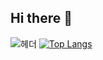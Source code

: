 ## Hi there 👋
![헤더](https://capsule-render.vercel.app/api?type=wave&height=300&color=gradient&text=테스트&fontSize=50&textBg=false)
[![Top Langs](https://github-readme-stats.vercel.app/api/top-langs/?username=rlaqudwn1)](https://github.com/rlaqudwn1/github-readme-stats)
<!--
**rlaqudwn1/rlaqudwn1** is a ✨ _special_ ✨ repository because its `README.md` (this file) appears on your GitHub profile.

Here are some ideas to get you started:

- 🔭 I’m currently working on ...
- 🌱 I’m currently learning ...
- 👯 I’m looking to collaborate on ...
- 🤔 I’m looking for help with ...
- 💬 Ask me about ...
- 📫 How to reach me: ...
- 😄 Pronouns: ...
- ⚡ Fun fact: ...
-->
